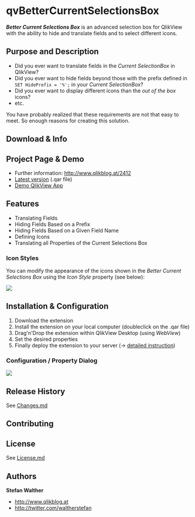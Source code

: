 # qvBetterCurrentSelectionsBox
**_Better Current Selections Box_** is an advanced selection box for QlikView with the ability to hide and translate fields and to select different icons.

## Purpose and Description
* Did you ever want to translate fields in the _Current SelectionBox_ in QlikView?
* Did you ever want to hide fields beyond those with the prefix defined in `SET HidePrefix = '%';` in your _Current SelectionBox_?
* Did you ever want to display different icons than the _out of the box_ icons?
* etc.

You have probably realized that these requirements are not that easy to meet. So enough reasons for creating this solution.

## Download & Info

## Project Page & Demo

* Further information: http://www.qlikblog.at/2412
* [Latest version](https://github.com/stefanwalther/qvBetterCurrentSelectionsBox/raw/master/build/BetterCurrentSelectionsBox_Latest.qar) (.qar file)
* [Demo QlikView App](https://github.com/stefanwalther/qvBetterCurrentSelectionsBox/raw/gh-pages/demo/BetterCurrentSelectionsBox_App_v1.0.qvw)

## Features

* Translating Fields
* Hiding Fields Based on a Prefix
* Hiding Fields Based on a Given Field Name
* Defining Icons
* Translating all Properties of the Current Selections Box

### Icon Styles

You can modify the appearance of the icons shown in the _Better Current Selections Box_ using the _Icon Style_ property (see below):

![](https://raw.githubusercontent.com/stefanwalther/qvBetterCurrentSelectionsBox/gh-pages/images/BetterCurrentSelectionsBox_Styles.png)

## Installation & Configuration

1. Download the extension
2. Install the extension on your local computer (doubleclick on the .qar file)
3. Drag'n'Drop the extension within QlikView Desktop (using _WebView_)
4. Set the desired properties
7. Finally deploy the extension to your server (-> [detailed instruction](http://www.qlikblog.at/1597/qliktip-40-installingdeploying-qlikview-extensions/))

### Configuration / Property Dialog

![](https://raw.githubusercontent.com/stefanwalther/qvBetterCurrentSelectionsBox/gh-pages/images/BetterCurrentSelectionsBox_PropertyDialog.png)

## Release History

See [Changes.md](Changes.md)

## Contributing

## License

See [License.md](License.md)

## Authors

**Stefan Walther**
* http://www.qlikblog.at
* http://twitter.com/waltherstefan